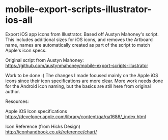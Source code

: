# mobile-export-scripts-illustrator-ios-all
Export iOS app icons from Illustrator. Based off Austyn Mahoney's script. This includes additional sizes for iOS icons, and removes the Artboard name, names are automatically created as part of the script to match Apple's icon specs.

Original script from Austyn Mahoney:
https://github.com/austynmahoney/mobile-export-scripts-illustrator

Work to be done :)
The changes I made focused mainly on the Apple iOS icons since their icon specifications are more clear.
More work needs done for the Android icon naming, but the basics are still here from original author.

Resources:

Apple iOS Icon specifications
https://developer.apple.com/library/content/qa/qa1686/_index.html

Icon Reference (from Hicks Design)
http://iconhandbook.co.uk/reference/chart/
